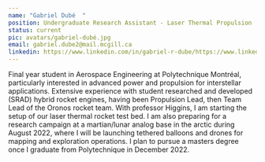 ```yaml
---
name: "Gabriel Dubé  "
position: Undergraduate Research Assistant - Laser Thermal Propulsion
status: current
pic: avatars/gabriel-dubé.jpg
email: gabriel.dube2@mail.mcgill.ca
linkedin: https://www.linkedin.com/in/gabriel-r-dube/https://www.linkedin.com/in/gabriel-r-dube/
---
```

Final year student in Aerospace Engineering at Polytechnique Montréal, particularly interested in advanced power and propulsion for interstellar applications. Extensive experience with student researched and developed (SRAD) hybrid rocket engines, having been Propulsion Lead, then Team Lead of the Oronos rocket team. With professor Higgins, I am starting the setup of our laser thermal rocket test bed. I am also preparing for a research campaign at a martian/lunar analog base in the arctic during August 2022, where I will be launching tethered balloons and drones for mapping and exploration operations. I plan to pursue a masters degree once I graduate from Polytechnique in December 2022.